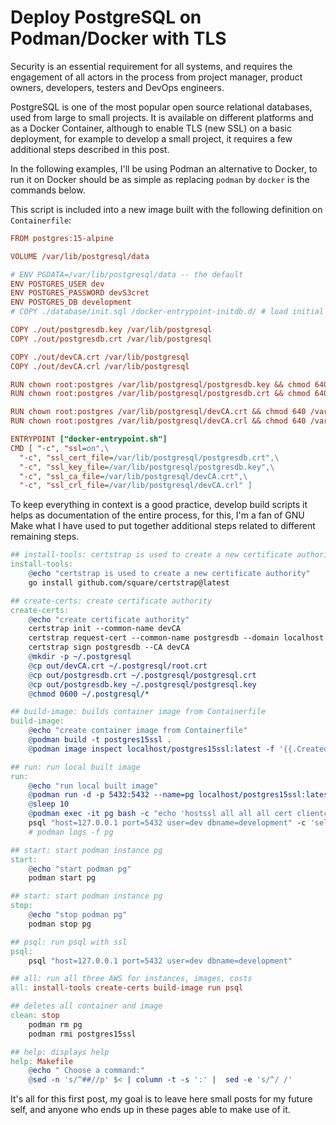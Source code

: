 # Deploy PostgreSQL on Podman/Docker with TLS

Security is an essential requirement for all systems, and requires the
engagement of all actors in the process from project manager, product owners,
developers, testers and DevOps engineers.

PostgreSQL is one of the most popular open source relational databases, used
from large to small projects. It is available on different platforms and as a
Docker Container, although to enable TLS (new SSL) on a basic deployment, for
example to develop a small project, it requires a few additional steps described
in this post.

In the following examples, I'll be using Podman an alternative to Docker, to run
it on Docker should be as simple as replacing `podman` by `docker` is the
commands below.

This script is included into a new image built with the following definition on
`Containerfile`:

```ini
FROM postgres:15-alpine

VOLUME /var/lib/postgresql/data

# ENV PGDATA=/var/lib/postgresql/data -- the default
ENV POSTGRES_USER dev
ENV POSTGRES_PASSWORD devS3cret
ENV POSTGRES_DB development
# COPY ./database/init.sql /docker-entrypoint-initdb.d/ # load initial data

COPY ./out/postgresdb.key /var/lib/postgresql
COPY ./out/postgresdb.crt /var/lib/postgresql

COPY ./out/devCA.crt /var/lib/postgresql
COPY ./out/devCA.crl /var/lib/postgresql

RUN chown root:postgres /var/lib/postgresql/postgresdb.key && chmod 640 /var/lib/postgresql/postgresdb.key
RUN chown root:postgres /var/lib/postgresql/postgresdb.crt && chmod 640 /var/lib/postgresql/postgresdb.crt

RUN chown root:postgres /var/lib/postgresql/devCA.crt && chmod 640 /var/lib/postgresql/devCA.crt
RUN chown root:postgres /var/lib/postgresql/devCA.crl && chmod 640 /var/lib/postgresql/devCA.crl

ENTRYPOINT ["docker-entrypoint.sh"]
CMD [ "-c", "ssl=on",\
  "-c", "ssl_cert_file=/var/lib/postgresql/postgresdb.crt",\
  "-c", "ssl_key_file=/var/lib/postgresql/postgresdb.key",\
  "-c", "ssl_ca_file=/var/lib/postgresql/devCA.crt",\
  "-c", "ssl_crl_file=/var/lib/postgresql/devCA.crl" ]
```

To keep everything in context is a good practice, develop build scripts it helps
as documentation of the entire process, for this, I'm a fan of GNU Make what I
have used to put together additional steps related to different remaining steps.

```makefile
## install-tools: certstrap is used to create a new certificate authority
install-tools:
	@echo "certstrap is used to create a new certificate authority"
	go install github.com/square/certstrap@latest

## create-certs: create certificate authority
create-certs:
	@echo "create certificate authority"
	certstrap init --common-name devCA
	certstrap request-cert --common-name postgresdb --domain localhost
	certstrap sign postgresdb --CA devCA
	@mkdir -p ~/.postgresql
	@cp out/devCA.crt ~/.postgresql/root.crt
	@cp out/postgresdb.crt ~/.postgresql/postgresql.crt
	@cp out/postgresdb.key ~/.postgresql/postgresql.key
	@chmod 0600 ~/.postgresql/*

## build-image: builds container image from Containerfile
build-image:
	@echo "create container image from Containerfile"
	@podman build -t postgres15ssl .
	@podman image inspect localhost/postgres15ssl:latest -f '{{.Created}}'

## run: run local built image
run:
	@echo "run local built image"
	@podman run -d -p 5432:5432 --name=pg localhost/postgres15ssl:latest
	@sleep 10
	@podman exec -it pg bash -c "echo 'hostssl all all all cert clientcert=verify-ca' > /var/lib/postgresql/data/pg_hba.conf"
	psql "host=127.0.0.1 port=5432 user=dev dbname=development" -c 'select pg_reload_conf();'
	# podman logs -f pg

## start: start podman instance pg
start:
	@echo "start podman pg"
	podman start pg

## start: start podman instance pg
stop:
	@echo "stop podman pg"
	podman stop pg

## psql: run psql with ssl
psql:
	psql "host=127.0.0.1 port=5432 user=dev dbname=development"

## all: run all three AWS for instances, images, costs
all: install-tools create-certs build-image run psql

## deletes all container and image
clean: stop
	podman rm pg
	podman rmi postgres15ssl

## help: displays help
help: Makefile
	@echo " Choose a command:"
	@sed -n 's/^##//p' $< | column -t -s ':' |  sed -e 's/^/ /'
```

It's all for this first post, my goal is to leave here small posts for my future
self, and anyone who ends up in these pages able to make use of it.
